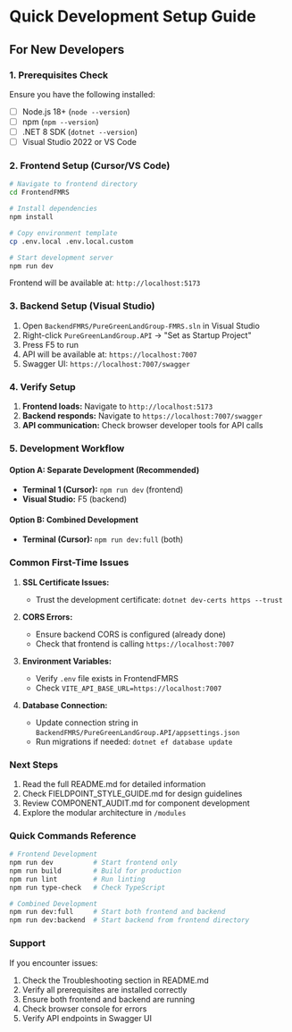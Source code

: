 # Quick Development Setup Guide

## For New Developers

### 1. Prerequisites Check
Ensure you have the following installed:
- [ ] Node.js 18+ (`node --version`)
- [ ] npm (`npm --version`)
- [ ] .NET 8 SDK (`dotnet --version`)
- [ ] Visual Studio 2022 or VS Code

### 2. Frontend Setup (Cursor/VS Code)

```bash
# Navigate to frontend directory
cd FrontendFMRS

# Install dependencies
npm install

# Copy environment template
cp .env.local .env.local.custom

# Start development server
npm run dev
```

Frontend will be available at: `http://localhost:5173`

### 3. Backend Setup (Visual Studio)

1. Open `BackendFMRS/PureGreenLandGroup-FMRS.sln` in Visual Studio
2. Right-click `PureGreenLandGroup.API` → "Set as Startup Project"
3. Press F5 to run
4. API will be available at: `https://localhost:7007`
5. Swagger UI: `https://localhost:7007/swagger`

### 4. Verify Setup

1. **Frontend loads:** Navigate to `http://localhost:5173`
2. **Backend responds:** Navigate to `https://localhost:7007/swagger`
3. **API communication:** Check browser developer tools for API calls

### 5. Development Workflow

#### Option A: Separate Development (Recommended)
- **Terminal 1 (Cursor):** `npm run dev` (frontend)
- **Visual Studio:** F5 (backend)

#### Option B: Combined Development  
- **Terminal (Cursor):** `npm run dev:full` (both)

### Common First-Time Issues

1. **SSL Certificate Issues:**
   - Trust the development certificate: `dotnet dev-certs https --trust`

2. **CORS Errors:**
   - Ensure backend CORS is configured (already done)
   - Check that frontend is calling `https://localhost:7007`

3. **Environment Variables:**
   - Verify `.env` file exists in FrontendFMRS
   - Check `VITE_API_BASE_URL=https://localhost:7007`

4. **Database Connection:**
   - Update connection string in `BackendFMRS/PureGreenLandGroup.API/appsettings.json`
   - Run migrations if needed: `dotnet ef database update`

### Next Steps

1. Read the full README.md for detailed information
2. Check FIELDPOINT_STYLE_GUIDE.md for design guidelines
3. Review COMPONENT_AUDIT.md for component development
4. Explore the modular architecture in `/modules`

### Quick Commands Reference

```bash
# Frontend Development
npm run dev          # Start frontend only
npm run build        # Build for production
npm run lint         # Run linting
npm run type-check   # Check TypeScript

# Combined Development
npm run dev:full     # Start both frontend and backend
npm run dev:backend  # Start backend from frontend directory
```

### Support

If you encounter issues:
1. Check the Troubleshooting section in README.md
2. Verify all prerequisites are installed correctly
3. Ensure both frontend and backend are running
4. Check browser console for errors
5. Verify API endpoints in Swagger UI